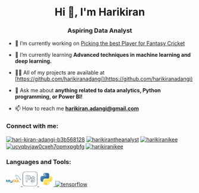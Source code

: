 <h1 align="center">Hi 👋, I'm Harikiran</h1>
<h3 align="center">Aspiring Data Analyst</h3>

- 🔭 I’m currently working on [Picking the best Player for Fantasy Cricket](https://github.com/harikiranadangi/dream11-ipl-player-prediction)

- 🌱 I’m currently learning **Advanced techniques in machine learning and deep learning.**

- 👨‍💻 All of my projects are available at [https://github.com/harikiranadangi](https://github.com/harikiranadangi)

- 💬 Ask me about **anything related to data analytics, Python programming, or Power BI!**

- 📫 How to reach me **harikiran.adangi@gmail.com**

<h3 align="left">Connect with me:</h3>
<p align="left">
<a href="https://linkedin.com/in/hari-kiran-adangi-b3b568128" target="blank"><img align="center" src="https://raw.githubusercontent.com/rahuldkjain/github-profile-readme-generator/master/src/images/icons/Social/linked-in-alt.svg" alt="hari-kiran-adangi-b3b568128" height="30" width="40" /></a>
<a href="https://kaggle.com/harikirantheanalyst" target="blank"><img align="center" src="https://raw.githubusercontent.com/rahuldkjain/github-profile-readme-generator/master/src/images/icons/Social/kaggle.svg" alt="harikirantheanalyst" height="30" width="40" /></a>
<a href="https://instagram.com/harikiranikee" target="blank"><img align="center" src="https://raw.githubusercontent.com/rahuldkjain/github-profile-readme-generator/master/src/images/icons/Social/instagram.svg" alt="harikiranikee" height="30" width="40" /></a>
<a href="https://www.youtube.com/c/ucvqbvjaw0cxeh7opmxpgbfg" target="blank"><img align="center" src="https://raw.githubusercontent.com/rahuldkjain/github-profile-readme-generator/master/src/images/icons/Social/youtube.svg" alt="ucvqbvjaw0cxeh7opmxpgbfg" height="30" width="40" /></a>
<a href="https://www.hackerrank.com/harikiranikee" target="blank"><img align="center" src="https://raw.githubusercontent.com/rahuldkjain/github-profile-readme-generator/master/src/images/icons/Social/hackerrank.svg" alt="harikiranikee" height="30" width="40" /></a>
</p>

<h3 align="left">Languages and Tools:</h3>
<p align="left"> <a href="https://www.mysql.com/" target="_blank" rel="noreferrer"> <img src="https://raw.githubusercontent.com/devicons/devicon/master/icons/mysql/mysql-original-wordmark.svg" alt="mysql" width="40" height="40"/> </a> <a href="https://www.photoshop.com/en" target="_blank" rel="noreferrer"> <img src="https://raw.githubusercontent.com/devicons/devicon/master/icons/photoshop/photoshop-line.svg" alt="photoshop" width="40" height="40"/> </a> <a href="https://www.python.org" target="_blank" rel="noreferrer"> <img src="https://raw.githubusercontent.com/devicons/devicon/master/icons/python/python-original.svg" alt="python" width="40" height="40"/> </a> <a href="https://www.tensorflow.org" target="_blank" rel="noreferrer"> <img src="https://www.vectorlogo.zone/logos/tensorflow/tensorflow-icon.svg" alt="tensorflow" width="40" height="40"/> </a> </p>
